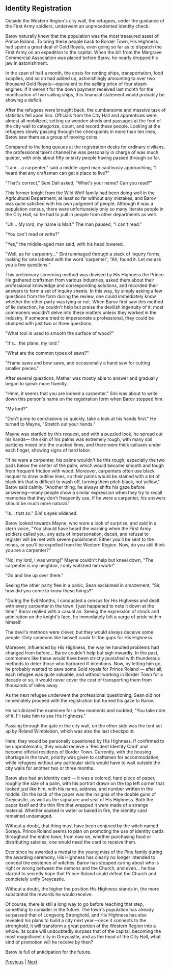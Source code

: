 ## Identity Registration
Outside the Western Region's city wall, the refugees, under the guidance of the First Army soldiers, underwent an unprecedented identity check.



Barov naturally knew that the population was the most treasured asset of Prince Roland. To bring these people back to Border Town, His Highness had spent a great deal of Gold Royals, even going so far as to dispatch the First Army on an expedition to the capital. When the bill from the Margrave Commercial Association was placed before Barov, he nearly dropped his jaw in astonishment.



In the span of half a month, the costs for renting ships, transportation, food supplies, and so on had added up, astonishingly amounting to over two thousand Gold Royals—equivalent to the selling price of four steam engines. If it weren't for the down payment received last month for the modification of two sailing ships, this financial statement would probably be showing a deficit.



After the refugees were brought back, the cumbersome and massive task of statistics fell upon him. Officials from the City Hall and apprentices were almost all mobilized, setting up wooden sheds and passages at the foot of the city wall to categorize, count, and record these people. Looking at the refugees slowly passing through the checkpoints in more than ten lines, Barov saw them as a group of moving coins.



Compared to the long queues at the registration desks for ordinary civilians, the professional talent channel he was personally in charge of was much quieter, with only about fifty or sixty people having passed through so far.



"I am... a carpenter," said a middle-aged man cautiously approaching, "I heard that any craftsman can get a place to live?"



"That's correct," Seni Dali asked, "What's your name? Can you read?"



This former knight from the Wild Wolf family had been doing well in the Agricultural Department, at least so far without any mistakes, and Barov was quite satisfied with his own judgment of people. Although it was a population census, there were unfortunately only so many literate people in the City Hall, so he had to pull in people from other departments as well.



"Uh... My lord, my name is Malt." The man paused, "I can't read."



"You can't read or write?"

"Yes," the middle-aged man said, with his head lowered.

"Well, as for carpentry..." Sini rummaged through a stack of inquiry forms, looking for one labeled with the word 'carpenter', "Ah, found it. Let me ask you a few questions."

This preliminary screening method was devised by His Highness the Prince. He gathered craftsmen from various industries, asked them about their professional knowledge and corresponding solutions, and recorded their answers to form a set of inquiry sheets. In this way, by simply asking a few questions from the form during the review, one could immediately know whether the other party was lying or not. When Barov first saw this method of lie detection, he couldn't help but praise the devilish ingenuity of it; most commoners wouldn't delve into these matters unless they worked in the industry. If someone tried to impersonate a professional, they could be stumped with just two or three questions.

"What tool is used to smooth the surface of wood?"

"It's... the plane, my lord."

"What are the common types of saws?"

"Frame saws and bow saws, and occasionally a hand saw for cutting smaller pieces."

After several questions, Mather was mostly able to answer and gradually began to speak more fluently.



"Hmm, it seems that you are indeed a carpenter." Sini was about to write down this person's name on the registration form when Barov stopped him.

"My lord?"

"Don't jump to conclusions so quickly, take a look at his hands first." He turned to Mayne, "Stretch out your hands."

Mayne was startled by this request, and with a puzzled look, he spread out his hands— the skin of his palms was extremely rough, with many soil particles mixed into the cracked lines, and there were thick calluses under each finger, showing signs of hard labor.

"If he were a carpenter, his palms wouldn't be this rough, especially the two pads below the center of the palm, which would become smooth and tough from frequent friction with wood. Moreover, carpenters often use black lacquer to draw outline lines, so their palms would be stained with a lot of black ink that is difficult to wash off, turning them pitch black, not yellow," Barov said calmly. "Another thing, he always shifts his gaze before answering—many people show a similar expression when they try to recall memories that they don't frequently use. If he were a carpenter, his answers should be much more natural."

"Is... that so." Sini's eyes widened.

Barov looked towards Mayne, who wore a look of surprise, and said in a stern voice, "You should have heard the warning when the First Army soldiers called you, any acts of impersonation, deceit, and refusal to register will be met with severe punishment. Either you'll be sent to the mines, or you'll be expelled from the Western Region. Now, do you still think you are a carpenter?"

"No, my lord, I was wrong!" Mayne couldn't help but kneel down, "The carpenter is my neighbor, I only watched him work!"

"Go and line up over there."



Seeing the other party flee in a panic, Sean exclaimed in amazement, "Sir, how did you come to know these things?"

"During the Evil Months, I conducted a census for His Highness and dealt with every carpenter in the town. I just happened to note it down at the time," Barov replied with a casual air. Seeing the expression of shock and admiration on the knight's face, he immediately felt a surge of pride within himself.

The devil's methods were clever, but they would always deceive some people. Only someone like himself could fill the gaps for His Highness.

Moreover, influenced by His Highness, the way he handled problems had changed from before... Barov couldn't help but sigh inwardly. In the past, commoners like these would have been strictly punished with thunderous methods to deter those who harbored ill intentions. Now, by letting him go, he probably wanted to save some Gold royals for Prince Roland — after all, each refugee was quite valuable, and without working in Border Town for a decade or so, it would never cover the cost of transporting them from thousands of miles away.

As the next refugee underwent the professional questioning, Sean did not immediately proceed with the registration but turned his gaze to Barov.

He scrutinized the examinee for a few moments and nodded, "You take note of it. I'll take him to see His Highness."

Passing through the gate in the city wall, on the other side was the tent set up by Roland Wimbledon, which was also the last checkpoint.

Here, they would be personally questioned by His Highness. If confirmed to be unproblematic, they would receive a 'Resident Identity Card' and become official residents of Border Town. Currently, with the housing shortage in the town, priority was given to craftsmen for accommodation, while refugees without any particular skills would have to wait outside the city walls for another two or three months.

Barov also had an identity card — it was a colored, hard piece of paper, roughly the size of a palm, with his portrait drawn on the top left corner that looked just like him, with his name, address, and number written in the middle. On the back of the paper was the insignia of the double guns of Greycastle, as well as the signature and seal of His Highness. Both the paper itself and the thin film that wrapped it were made of a strange material. Whether soaked in water or baked in fire, the identity card remained undamaged.



Without a doubt, that thing must have been conjured by the witch named Soraya. Prince Roland seems to plan on promoting the use of identity cards throughout the entire town; from now on, whether purchasing food or distributing salaries, one would need the card to receive them. 



Ever since he awarded a medal to the young miss of the Pine family during the awarding ceremony, His Highness has clearly no longer intended to conceal the existence of witches. Barov has stopped caring about who is right or wrong between the demons and the Church, and even... he has started to secretly hope that Prince Roland could defeat the Church and completely unify Greycastle.



Without a doubt, the higher the position His Highness stands in, the more substantial the rewards he would receive. 



Of course, there is still a long way to go before reaching that step, something to consider in the future. The town's population has already surpassed that of Longsong Stronghold, and His Highness has also revealed his plans to build a city next year—once it connects to the stronghold, it will transform a great portion of the Western Region into a whole. Its scale will undoubtedly surpass that of the capital, becoming the most magnificent city in Greycastle, and as the head of the City Hall, what kind of promotion will he receive by then?



Barov is full of anticipation for the future.





[Previous](CH0243.md) | [Next](CH0245.md)
